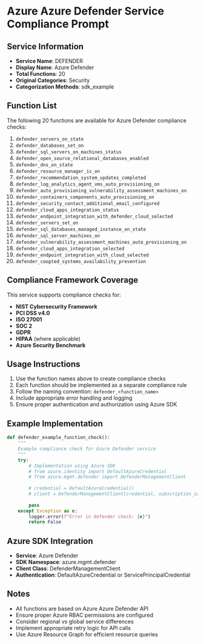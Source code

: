 # Azure Azure Defender Service Compliance Prompt

## Service Information
- **Service Name**: DEFENDER
- **Display Name**: Azure Defender
- **Total Functions**: 20
- **Original Categories**: Security
- **Categorization Methods**: sdk_example

## Function List
The following 20 functions are available for Azure Defender compliance checks:

1. `defender_servers_on_state`
2. `defender_databases_set_on`
3. `defender_sql_servers_on_machines_status`
4. `defender_open_source_relational_databases_enabled`
5. `defender_dns_on_state`
6. `defender_resource_manager_is_on`
7. `defender_recommendation_system_updates_completed`
8. `defender_log_analytics_agent_vms_auto_provisioning_on`
9. `defender_auto_provisioning_vulnerability_assessment_machines_on`
10. `defender_containers_components_auto_provisioning_on`
11. `defender_security_contact_additional_email_configured`
12. `defender_cloud_apps_integration_status`
13. `defender_endpoint_integration_with_defender_cloud_selected`
14. `defender_servers_set_on`
15. `defender_sql_databases_managed_instance_on_state`
16. `defender_sql_server_machines_on`
17. `defender_vulnerability_assessment_machines_auto_provisioning_on`
18. `defender_cloud_apps_integration_selected`
19. `defender_endpoint_integration_with_cloud_selected`
20. `defender_coopted_systems_availability_prevention`


## Compliance Framework Coverage
This service supports compliance checks for:
- **NIST Cybersecurity Framework**
- **PCI DSS v4.0**
- **ISO 27001**
- **SOC 2**
- **GDPR**
- **HIPAA** (where applicable)
- **Azure Security Benchmark**

## Usage Instructions
1. Use the function names above to create compliance checks
2. Each function should be implemented as a separate compliance rule
3. Follow the naming convention: `defender_<function_name>`
4. Include appropriate error handling and logging
5. Ensure proper authentication and authorization using Azure SDK

## Example Implementation
```python
def defender_example_function_check():
    """
    Example compliance check for Azure Defender service
    """
    try:
        # Implementation using Azure SDK
        # from azure.identity import DefaultAzureCredential
        # from azure.mgmt.defender import DefenderManagementClient
        
        # credential = DefaultAzureCredential()
        # client = DefenderManagementClient(credential, subscription_id)
        
        pass
    except Exception as e:
        logger.error(f"Error in defender check: {e}")
        return False
```

## Azure SDK Integration
- **Service**: Azure Defender
- **SDK Namespace**: azure.mgmt.defender
- **Client Class**: DefenderManagementClient
- **Authentication**: DefaultAzureCredential or ServicePrincipalCredential

## Notes
- All functions are based on Azure Azure Defender API
- Ensure proper Azure RBAC permissions are configured
- Consider regional vs global service differences
- Implement appropriate retry logic for API calls
- Use Azure Resource Graph for efficient resource queries
